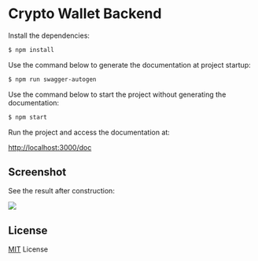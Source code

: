 # Crypto Wallet Backend

Install the dependencies:

```bash
$ npm install
```

Use the command below to generate the documentation at project startup:

```bash
$ npm run swagger-autogen
```

Use the command below to start the project without generating the documentation:

```bash
$ npm start
```

Run the project and access the documentation at:

[http://localhost:3000/doc](http://localhost:3000/doc)

## Screenshot

See the result after construction:

![](https://raw.githubusercontent.comhttps://github.com/Crypto-Savvy/Crpto-Wallet-Backend/master/Screenshoots/Screenshot-2022-12-30-205456.png)

## License

[MIT](LICENSE) License

